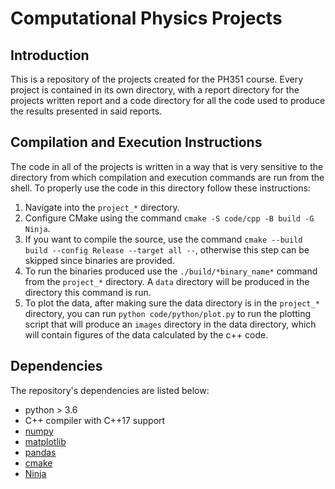 # Computational Physics Projects

## Introduction

This is a repository of the projects created for the PH351 course. Every project is contained in its own directory, with a report directory for the projects written report and a code directory for all the code used to produce the results presented in said reports.

## Compilation and Execution Instructions

The code in all of the projects is written in a way that is very sensitive to the directory from which compilation and execution commands are run from the shell. To properly use the code in this directory follow these instructions:

1. Navigate into the `project_*` directory.
2. Configure CMake using the command `cmake -S code/cpp -B build -G Ninja`.
3. If you want to compile the source, use the command `cmake --build build --config Release --target all --`, otherwise this step can be skipped since binaries are provided.
4. To run the binaries produced use the `./build/*binary_name*` command from the `project_*` directory. A `data` directory will be produced in the directory this command is run.
5. To plot the data, after making sure the data directory is in the `project_*` directory, you can run `python code/python/plot.py` to run the plotting script that will produce an `images` directory in the data directory, which will contain figures of the data calculated by the c++ code.

## Dependencies

The repository's dependencies are listed below:

* python > 3.6
* C++ compiler with C++17 support
* [numpy](https://numpy.org/)
* [matplotlib](https://matplotlib.org/)
* [pandas](https://pandas.pydata.org/)
* [cmake](https://cmake.org/download/)
* [Ninja](https://ninja-build.org/)
